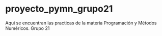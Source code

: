 # proyecto_pymn_grupo21
Aqui se encuentran las practicas de la materia Programación y Métodos Numéricos. Grupo 21
